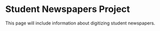 # Student Newspapers Project
This page will include information about digitizing student newspapers.